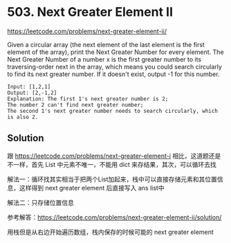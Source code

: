 # 503. Next Greater Element II

https://leetcode.com/problems/next-greater-element-ii/

Given a circular array (the next element of the last element is the first element of the array), print the Next Greater Number for every element. The Next Greater Number of a number x is the first greater number to its traversing-order next in the array, which means you could search circularly to find its next greater number. If it doesn't exist, output -1 for this number.

```
Input: [1,2,1]
Output: [2,-1,2]
Explanation: The first 1's next greater number is 2; 
The number 2 can't find next greater number; 
The second 1's next greater number needs to search circularly, which is also 2.
```

## Solution

跟 https://leetcode.com/problems/next-greater-element-i 相比，这道题还是不一样，首先 List 中元素不唯一，不能用 dict 来存结果，其次，可以循环去找

解法一：循环找其实相当于把两个List加起来，栈中可以直接存储元素和其位置信息，这样得到 next greater element 后直接写入 ans list中

解法二：只存储位置信息

参考解答：https://leetcode.com/problems/next-greater-element-ii/solution/

用栈但是从右边开始遍历数组，栈内保存的时候可能的 next greater element